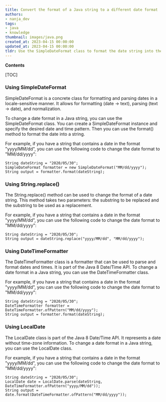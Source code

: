 ```yaml
---
title: Convert the format of a Java string to a different date format
authors:
- nanja_dev
tags:
- java
- knowledge
thumbnail: images/java.png
created_at: 2023-04-15 00:00:00
updated_at: 2023-04-15 00:00:00
tldr: Use the SimpleDateFormat class to format the date string into the desired format.
---
```


**Contents**

[TOC]

### Using SimpleDateFormat
SimpleDateFormat is a concrete class for formatting and parsing dates in a locale-sensitive manner. It allows for formatting (date → text), parsing (text → date), and normalization.

To change a date format in a Java string, you can use the SimpleDateFormat class. You can create a SimpleDateFormat instance and specify the desired date and time pattern. Then you can use the format() method to format the date into a string.

For example, if you have a string that contains a date in the format "yyyy/MM/dd", you can use the following code to change the date format to "MM/dd/yyyy":

```
String dateString = "2020/05/30";
SimpleDateFormat formatter = new SimpleDateFormat("MM/dd/yyyy");
String output = formatter.format(dateString);
```

### Using String.replace()
The String.replace() method can be used to change the format of a date string. This method takes two parameters: the substring to be replaced and the substring to be used as a replacement.

For example, if you have a string that contains a date in the format "yyyy/MM/dd", you can use the following code to change the date format to "MM/dd/yyyy":

```
String dateString = "2020/05/30";
String output = dateString.replace("yyyy/MM/dd", "MM/dd/yyyy");
```

### Using DateTimeFormatter
The DateTimeFormatter class is a formatter that can be used to parse and format dates and times. It is part of the Java 8 Date/Time API. To change a date format in a Java string, you can use the DateTimeFormatter class.

For example, if you have a string that contains a date in the format "yyyy/MM/dd", you can use the following code to change the date format to "MM/dd/yyyy":

```
String dateString = "2020/05/30";
DateTimeFormatter formatter = DateTimeFormatter.ofPattern("MM/dd/yyyy");
String output = formatter.format(dateString);
```

### Using LocalDate
The LocalDate class is part of the Java 8 Date/Time API. It represents a date without time-zone information. To change a date format in a Java string, you can use the LocalDate class.

For example, if you have a string that contains a date in the format "yyyy/MM/dd", you can use the following code to change the date format to "MM/dd/yyyy":

```
String dateString = "2020/05/30";
LocalDate date = LocalDate.parse(dateString, DateTimeFormatter.ofPattern("yyyy/MM/dd"));
String output = date.format(DateTimeFormatter.ofPattern("MM/dd/yyyy"));
```
